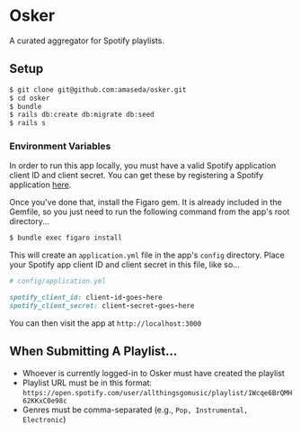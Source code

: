 # Osker

A curated aggregator for Spotify playlists.

## Setup

```bash
$ git clone git@github.com:amaseda/osker.git
$ cd osker
$ bundle
$ rails db:create db:migrate db:seed
$ rails s
```

### Environment Variables

In order to run this app locally, you must have a valid Spotify application client ID and client secret. You can get these by registering a Spotify application [here](https://developer.spotify.com/my-applications/).

Once you've done that, install the Figaro gem. It is already included in the Gemfile, so you just need to run the following command from the app's root directory...

```bash
$ bundle exec figaro install
```

This will create an `application.yml` file in the app's `config` directory. Place your Spotify app client ID and client secret in this file, like so...

```rb
# config/application.yml

spotify_client_id: client-id-goes-here
spotify_client_secret: client-secret-goes-here
```

You can then visit the app at `http://localhost:3000`

## When Submitting A Playlist...

- Whoever is currently logged-in to Osker must have created the playlist
- Playlist URL must be in this format: `https://open.spotify.com/user/allthingsgomusic/playlist/1Wcqe6BrQMH62KKxC0e98c`
- Genres must be comma-separated (e.g., `Pop, Instrumental, Electronic`)
